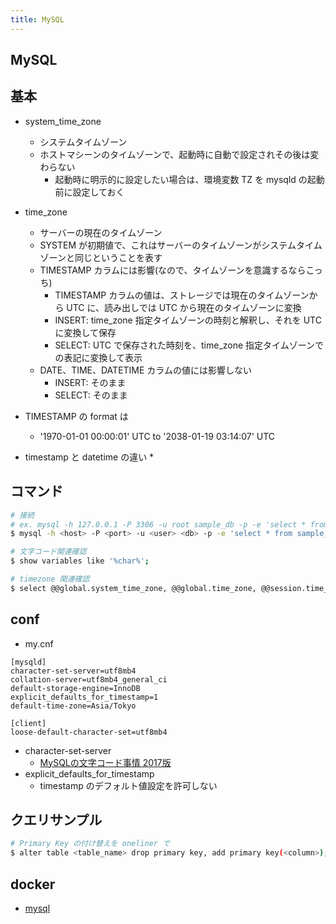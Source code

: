 ```yaml
---
title: MySQL
---
```


## MySQL

## 基本
* system_time_zone
    * システムタイムゾーン
    * ホストマシーンのタイムゾーンで、起動時に自動で設定されその後は変わらない
        * 起動時に明示的に設定したい場合は、環境変数 TZ を mysqld の起動前に設定しておく
* time_zone
    * サーバーの現在のタイムゾーン
    * SYSTEM が初期値で、これはサーバーのタイムゾーンがシステムタイムゾーンと同じということを表す
    * TIMESTAMP カラムには影響(なので、タイムゾーンを意識するならこっち)
        * TIMESTAMP カラムの値は、ストレージでは現在のタイムゾーンから UTC に、読み出しでは UTC から現在のタイムゾーンに変換
        * INSERT: time_zone 指定タイムゾーンの時刻と解釈し、それを UTC に変換して保存
        * SELECT: UTC で保存された時刻を、time_zone 指定タイムゾーンでの表記に変換して表示
    * DATE、TIME、DATETIME カラムの値には影響しない
        * INSERT: そのまま
        * SELECT: そのまま

* TIMESTAMP の format は
    * '1970-01-01 00:00:01' UTC to '2038-01-19 03:14:07' UTC

* timestamp と datetime の違い
    * 

## コマンド
``` bash
# 接続
# ex. mysql -h 127.0.0.1 -P 3306 -u root sample_db -p -e 'select * from sample_table'
$ mysql -h <host> -P <port> -u <user> <db> -p -e 'select * from sample_table'

# 文字コード関連確認
$ show variables like '%char%';

# timezone 関連確認
$ select @@global.system_time_zone, @@global.time_zone, @@session.time_zone;
```

## conf
* my.cnf
``` 
[mysqld]
character-set-server=utf8mb4
collation-server=utf8mb4_general_ci
default-storage-engine=InnoDB
explicit_defaults_for_timestamp=1
default-time-zone=Asia/Tokyo

[client]
loose-default-character-set=utf8mb4
```

* character-set-server    
    * [MySQLの文字コード事情 2017版](https://www.slideshare.net/tmtm/mysql-2017)
* explicit_defaults_for_timestamp
    * timestamp のデフォルト値設定を許可しない

## クエリサンプル
``` bash
# Primary Key の付け替えを oneliner で
$ alter table <table_name> drop primary key, add primary key(<column>); 

```

## docker
* [mysql](https://hub.docker.com/_/mysql/)
